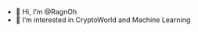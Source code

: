 - 👋 Hi, I’m @RagnOh
- 👀 I’m interested in CryptoWorld and Machine Learning


<!---
RagnOh/RagnOh is a ✨ special ✨ repository because its `README.md` (this file) appears on your GitHub profile.
You can click the Preview link to take a look at your changes.
--->
